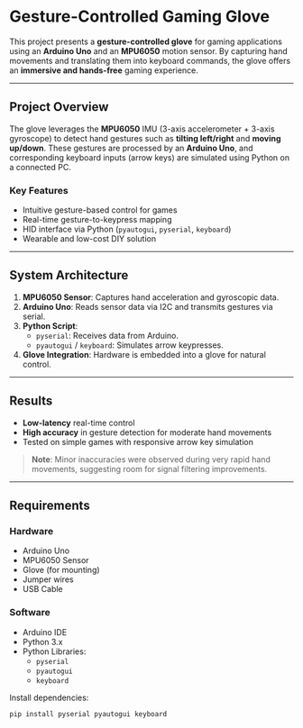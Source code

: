 # Gesture-Controlled Gaming Glove

This project presents a **gesture-controlled glove** for gaming applications using an **Arduino Uno** and an **MPU6050** motion sensor. By capturing hand movements and translating them into keyboard commands, the glove offers an **immersive and hands-free** gaming experience.

---

## Project Overview

The glove leverages the **MPU6050** IMU (3-axis accelerometer + 3-axis gyroscope) to detect hand gestures such as **tilting left/right** and **moving up/down**. These gestures are processed by an **Arduino Uno**, and corresponding keyboard inputs (arrow keys) are simulated using Python on a connected PC.

### Key Features
- Intuitive gesture-based control for games
- Real-time gesture-to-keypress mapping
- HID interface via Python (`pyautogui`, `pyserial`, `keyboard`)
- Wearable and low-cost DIY solution

---



## System Architecture

1. **MPU6050 Sensor**: Captures hand acceleration and gyroscopic data.
2. **Arduino Uno**: Reads sensor data via I2C and transmits gestures via serial.
3. **Python Script**:
   - `pyserial`: Receives data from Arduino.
   - `pyautogui` / `keyboard`: Simulates arrow keypresses.
4. **Glove Integration**: Hardware is embedded into a glove for natural control.

---

## Results

- **Low-latency** real-time control
- **High accuracy** in gesture detection for moderate hand movements
-  Tested on simple games with responsive arrow key simulation

> **Note**: Minor inaccuracies were observed during very rapid hand movements, suggesting room for signal filtering improvements.

---

## Requirements

### Hardware
- Arduino Uno
- MPU6050 Sensor
- Glove (for mounting)
- Jumper wires
- USB Cable

### Software
- Arduino IDE
- Python 3.x
- Python Libraries:
  - `pyserial`
  - `pyautogui`
  - `keyboard`

Install dependencies:
```bash
pip install pyserial pyautogui keyboard
